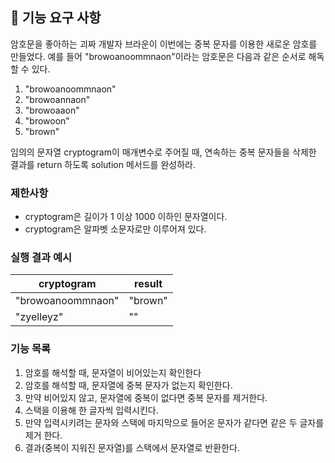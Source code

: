 ## 🚀 기능 요구 사항

암호문을 좋아하는 괴짜 개발자 브라운이 이번에는 중복 문자를 이용한 새로운 암호를 만들었다. 예를 들어 "browoanoommnaon"이라는 암호문은 다음과 같은 순서로 해독할 수 있다.

1. "browoanoommnaon"
2. "browoannaon"
3. "browoaaon"
4. "browoon"
5. "brown"

임의의 문자열 cryptogram이 매개변수로 주어질 때, 연속하는 중복 문자들을 삭제한 결과를 return 하도록 solution 메서드를 완성하라.

### 제한사항

- cryptogram은 길이가 1 이상 1000 이하인 문자열이다.
- cryptogram은 알파벳 소문자로만 이루어져 있다.

### 실행 결과 예시

| cryptogram | result |
| --- | --- |
| "browoanoommnaon" | "brown" |
| "zyelleyz" | "" |

### 기능 목록
1. 암호를 해석할 때, 문자열이 비어있는지 확인한다
2. 암호를 해석할 때, 문자열에 중복 문자가 없는지 확인한다.
3. 만약 비어있지 않고, 문자열에 중복이 없다면 중복 문자를 제거한다.
4. 스택을 이용해 한 글자씩 입력시킨다.
5. 만약 입력시키려는 문자와 스택에 마지막으로 들어온 문자가 같다면 같은 두 글자를 제거 한다.
6. 결과(중복이 지워진 문자열)를 스택에서 문자열로 반환한다.
